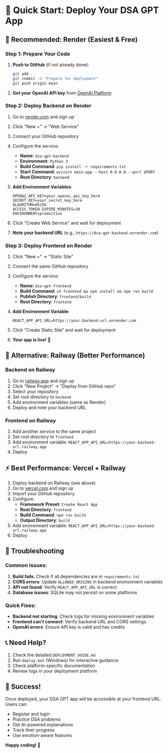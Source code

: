 # 🚀 Quick Start: Deploy Your DSA GPT App

## 🎯 Recommended: Render (Easiest & Free)

### Step 1: Prepare Your Code
1. **Push to GitHub** (if not already done):
   ```bash
   git add .
   git commit -m "Prepare for deployment"
   git push origin main
   ```

2. **Get your OpenAI API key** from [OpenAI Platform](https://platform.openai.com/api-keys)

### Step 2: Deploy Backend on Render
1. Go to [render.com](https://render.com) and sign up
2. Click "New +" → "Web Service"
3. Connect your GitHub repository
4. Configure the service:
   - **Name**: `dsa-gpt-backend`
   - **Environment**: `Python 3`
   - **Build Command**: `pip install -r requirements.txt`
   - **Start Command**: `uvicorn main:app --host 0.0.0.0 --port $PORT`
   - **Root Directory**: `backend`

5. **Add Environment Variables**:
   ```
   OPENAI_API_KEY=your_openai_api_key_here
   SECRET_KEY=your_secret_key_here
   ALGORITHM=HS256
   ACCESS_TOKEN_EXPIRE_MINUTES=30
   ENVIRONMENT=production
   ```

6. Click "Create Web Service" and wait for deployment
7. **Note your backend URL** (e.g., `https://dsa-gpt-backend.onrender.com`)

### Step 3: Deploy Frontend on Render
1. Click "New +" → "Static Site"
2. Connect the same GitHub repository
3. Configure the service:
   - **Name**: `dsa-gpt-frontend`
   - **Build Command**: `cd frontend && npm install && npm run build`
   - **Publish Directory**: `frontend/build`
   - **Root Directory**: `frontend`

4. **Add Environment Variable**:
   ```
   REACT_APP_API_URL=https://your-backend-url.onrender.com
   ```

5. Click "Create Static Site" and wait for deployment
6. **Your app is live!** 🎉

## 🔧 Alternative: Railway (Better Performance)

### Backend on Railway
1. Go to [railway.app](https://railway.app) and sign up
2. Click "New Project" → "Deploy from GitHub repo"
3. Select your repository
4. Set root directory to `backend`
5. Add environment variables (same as Render)
6. Deploy and note your backend URL

### Frontend on Railway
1. Add another service to the same project
2. Set root directory to `frontend`
3. Add environment variable: `REACT_APP_API_URL=https://your-backend-url.railway.app`
4. Deploy

## ⚡ Best Performance: Vercel + Railway

1. Deploy backend on Railway (see above)
2. Go to [vercel.com](https://vercel.com) and sign up
3. Import your GitHub repository
4. Configure:
   - **Framework Preset**: `Create React App`
   - **Root Directory**: `frontend`
   - **Build Command**: `npm run build`
   - **Output Directory**: `build`
5. Add environment variable: `REACT_APP_API_URL=https://your-backend-url.railway.app`
6. Deploy

## 🐛 Troubleshooting

### Common Issues:
1. **Build fails**: Check if all dependencies are in `requirements.txt`
2. **CORS errors**: Update `ALLOWED_ORIGINS` in backend environment variables
3. **API not found**: Verify `REACT_APP_API_URL` is correct
4. **Database issues**: SQLite may not persist on some platforms

### Quick Fixes:
- **Backend not starting**: Check logs for missing environment variables
- **Frontend can't connect**: Verify backend URL and CORS settings
- **OpenAI errors**: Ensure API key is valid and has credits

## 📞 Need Help?

1. Check the detailed `DEPLOYMENT_GUIDE.md`
2. Run `deploy.bat` (Windows) for interactive guidance
3. Check platform-specific documentation
4. Review logs in your deployment platform

## 🎉 Success!

Once deployed, your DSA GPT app will be accessible at your frontend URL. Users can:
- Register and login
- Practice DSA problems
- Get AI-powered explanations
- Track their progress
- Use emotion-aware features

**Happy coding! 🚀** 